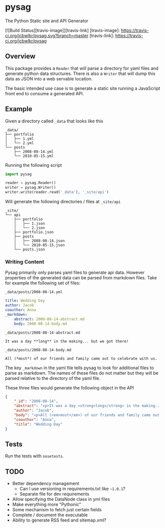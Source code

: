 # pysag
The Python Static site and API Generator

[![Build Status][travis-image]][travis-link]
[travis-image]: https://travis-ci.org/jcbwlkr/pysag.svg?branch=master
[travis-link]: https://travis-ci.org/jcbwlkr/pysag

## Overview
This package provides a `Reader` that will parse a directory for yaml files and
generate python data structures. There is also a `Writer` that will dump this
data as JSON into a web servable location.

The basic intended use case is to generate a static site running a JavaScript
front end to consume a generated API.

## Example
Given a directory called `_data` that looks like this

    _data/
    ├── portfolio
    │   ├── 1.yml
    │   └── 2.yml
    └── posts
        ├── 2008-08-14.yml
        └── 2010-05-15.yml

Running the following script

```python
import pysag

reader = pysag.Reader()
writer = pysag.Writer()
writer.write(reader.read('_data'), '_site/api')
```

Will generate the following directories / files at `_site/api`

    _site/
    └── api
        ├── portfolio
        │   ├── 1.json
        │   └── 2.json
        ├── portfolio.json
        ├── posts
        │   ├── 2008-08-14.json
        │   └── 2010-05-15.json
        └── posts.json

### Writing Content
Pysag primarily only parses yaml files to generate api data. However properties
of the generated data can be parsed from markdown files. Take for example the
following set of files:

`_data/posts/2008-08-14.yml`

```yaml
title: Wedding Day
author: Jacob
coauthor: Anna
_markdown:
    abstract: 2008-08-14-abstract.md
    body: 2008-08-14-body.md
```

`_data/posts/2008-08-14-abstract.md`

    It was a day **long** in the making... but we got there!

`_data/posts/2008-08-14-body.md`

    All (*most*) of our friends and family came out to celebrate with us.

The key `_markdown` in the yaml file tells pysag to look for additional
files to parse as markdown. The names of these files do not matter but
they will be parsed relative to the directory of the yaml file.

These three files would generate the following object in the API

```json
{
    "_id": "2008-08-14",
    "abstract": "<p>It was a day <strong>long</strong> in the making... but we got there!</p>",
    "author": "Jacob",
    "body": "<p>All (<em>most</em>) of our friends and family came out to celebrate with us.</p>",
    "coauthor": "Anna",
    "title": "Wedding Day"
}
```

## Tests
Run the tests with `nosetests`.

## TODO
* Better dependency management
    * Can I use versioning in requirements.txt like `~1.0.1`?
    * Separate file for dev requirements
* Allow specifying the DataNode class in yml files
* Make everything more "Pythonic"
* Some mechanism to fetch just certain fields
* Complete / document the executable
* Ability to generate RSS feed and sitemap.xml?
